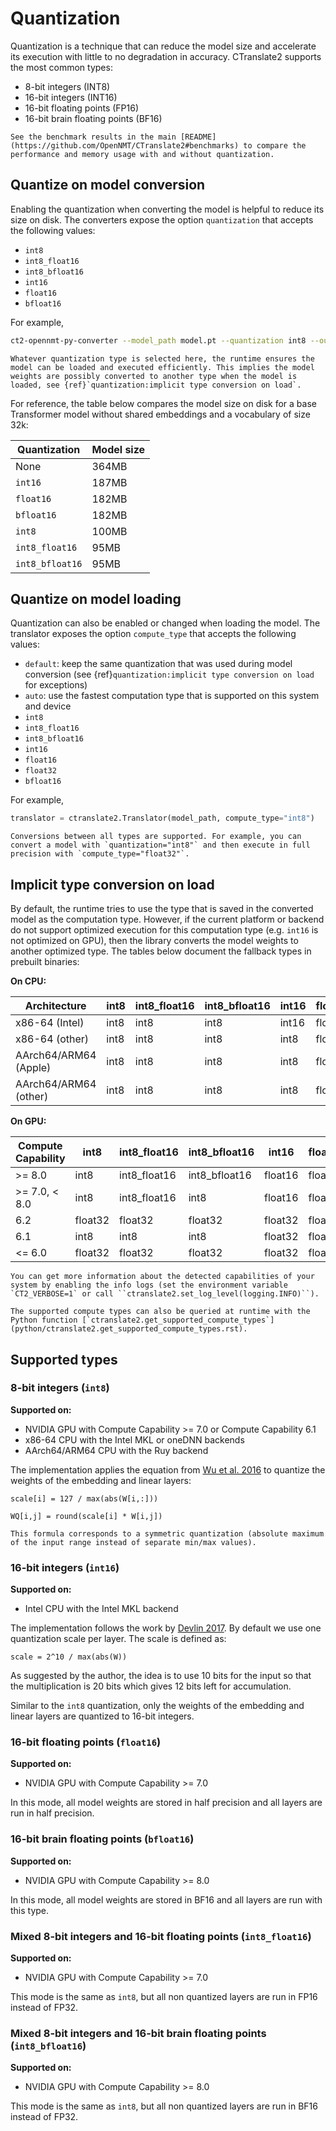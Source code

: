 # Quantization

Quantization is a technique that can reduce the model size and accelerate its execution with little to no degradation in accuracy. CTranslate2 supports the most common types:

* 8-bit integers (INT8)
* 16-bit integers (INT16)
* 16-bit floating points (FP16)
* 16-bit brain floating points (BF16)

```{tip}
See the benchmark results in the main [README](https://github.com/OpenNMT/CTranslate2#benchmarks) to compare the performance and memory usage with and without quantization.
```

## Quantize on model conversion

Enabling the quantization when converting the model is helpful to reduce its size on disk. The converters expose the option `quantization` that accepts the following values:

* `int8`
* `int8_float16`
* `int8_bfloat16`
* `int16`
* `float16`
* `bfloat16`

For example,

```bash
ct2-opennmt-py-converter --model_path model.pt --quantization int8 --output_dir ct2_model
```

```{note}
Whatever quantization type is selected here, the runtime ensures the model can be loaded and executed efficiently. This implies the model weights are possibly converted to another type when the model is loaded, see {ref}`quantization:implicit type conversion on load`.
```

For reference, the table below compares the model size on disk for a base Transformer model without shared embeddings and a vocabulary of size 32k:

| Quantization | Model size |
| --- | --- |
| None | 364MB |
| `int16` | 187MB |
| `float16` | 182MB |
| `bfloat16` | 182MB |
| `int8` | 100MB |
| `int8_float16` | 95MB |
| `int8_bfloat16` | 95MB |

## Quantize on model loading

Quantization can also be enabled or changed when loading the model. The translator exposes the option `compute_type` that accepts the following values:

* `default`: keep the same quantization that was used during model conversion (see {ref}`quantization:implicit type conversion on load` for exceptions)
* `auto`: use the fastest computation type that is supported on this system and device
* `int8`
* `int8_float16`
* `int8_bfloat16`
* `int16`
* `float16`
* `float32`
* `bfloat16`

For example,

```python
translator = ctranslate2.Translator(model_path, compute_type="int8")
```

```{tip}
Conversions between all types are supported. For example, you can convert a model with `quantization="int8"` and then execute in full precision with `compute_type="float32"`.
```

## Implicit type conversion on load

By default, the runtime tries to use the type that is saved in the converted model as the computation type. However, if the current platform or backend do not support optimized execution for this computation type (e.g. `int16` is not optimized on GPU), then the library converts the model weights to another optimized type. The tables below document the fallback types in prebuilt binaries:

**On CPU:**

| Architecture | int8 | int8_float16 | int8_bfloat16 | int16 | float16 | bfloat16 |
| --- | --- | --- | --- | --- | --- | --- |
| x86-64 (Intel) | int8 | int8 | int8 | int16 | float32 | float32 |
| x86-64 (other) | int8 | int8 | int8 | int8 | float32 | float32 |
| AArch64/ARM64 (Apple) | int8 | int8 | int8 | int8 | float32 | float32 |
| AArch64/ARM64 (other) | int8 | int8 | int8 | int8 | float32 | float32 |

**On GPU:**

| Compute Capability | int8 | int8_float16 | int8_bfloat16 | int16 | float16 | bfloat16 |
| --- | --- | --- | --- | --- | --- | -- |
| >= 8.0 | int8 | int8_float16 | int8_bfloat16 | float16 | float16 | bfloat16 |
| >= 7.0, < 8.0 | int8 | int8_float16 | int8 | float16 | float16 | float32 |
| 6.2 | float32 | float32 | float32 | float32 | float32 | float32 |
| 6.1 | int8 | int8 | int8 | float32 | float32 | float32 |
| <= 6.0 | float32 | float32 | float32 | float32 | float32 | float32 |

```{tip}
You can get more information about the detected capabilities of your system by enabling the info logs (set the environment variable `CT2_VERBOSE=1` or call ``ctranslate2.set_log_level(logging.INFO)``).

The supported compute types can also be queried at runtime with the Python function [`ctranslate2.get_supported_compute_types`](python/ctranslate2.get_supported_compute_types.rst).
```

## Supported types

### 8-bit integers (`int8`)

**Supported on:**

* NVIDIA GPU with Compute Capability >= 7.0 or Compute Capability 6.1
* x86-64 CPU with the Intel MKL or oneDNN backends
* AArch64/ARM64 CPU with the Ruy backend

The implementation applies the equation from [Wu et al. 2016](https://arxiv.org/abs/1609.08144) to quantize the weights of the embedding and linear layers:

```text
scale[i] = 127 / max(abs(W[i,:]))

WQ[i,j] = round(scale[i] * W[i,j])
```

```{note}
This formula corresponds to a symmetric quantization (absolute maximum of the input range instead of separate min/max values).
```

### 16-bit integers (`int16`)

**Supported on:**

* Intel CPU with the Intel MKL backend

The implementation follows the work by [Devlin 2017](https://arxiv.org/abs/1705.01991). By default we use one quantization scale per layer. The scale is defined as:

```text
scale = 2^10 / max(abs(W))
```

As suggested by the author, the idea is to use 10 bits for the input so that the multiplication is 20 bits which gives 12 bits left for accumulation.

Similar to the `int8` quantization, only the weights of the embedding and linear layers are quantized to 16-bit integers.

### 16-bit floating points (`float16`)

**Supported on:**

* NVIDIA GPU with Compute Capability >= 7.0

In this mode, all model weights are stored in half precision and all layers are run in half precision.

### 16-bit brain floating points (`bfloat16`)

**Supported on:**

* NVIDIA GPU with Compute Capability >= 8.0

In this mode, all model weights are stored in BF16 and all layers are run with this type.

### Mixed 8-bit integers and 16-bit floating points (`int8_float16`)

**Supported on:**

* NVIDIA GPU with Compute Capability >= 7.0

This mode is the same as `int8`, but all non quantized layers are run in FP16 instead of FP32.

### Mixed 8-bit integers and 16-bit brain floating points (`int8_bfloat16`)

**Supported on:**

* NVIDIA GPU with Compute Capability >= 8.0

This mode is the same as `int8`, but all non quantized layers are run in BF16 instead of FP32.
